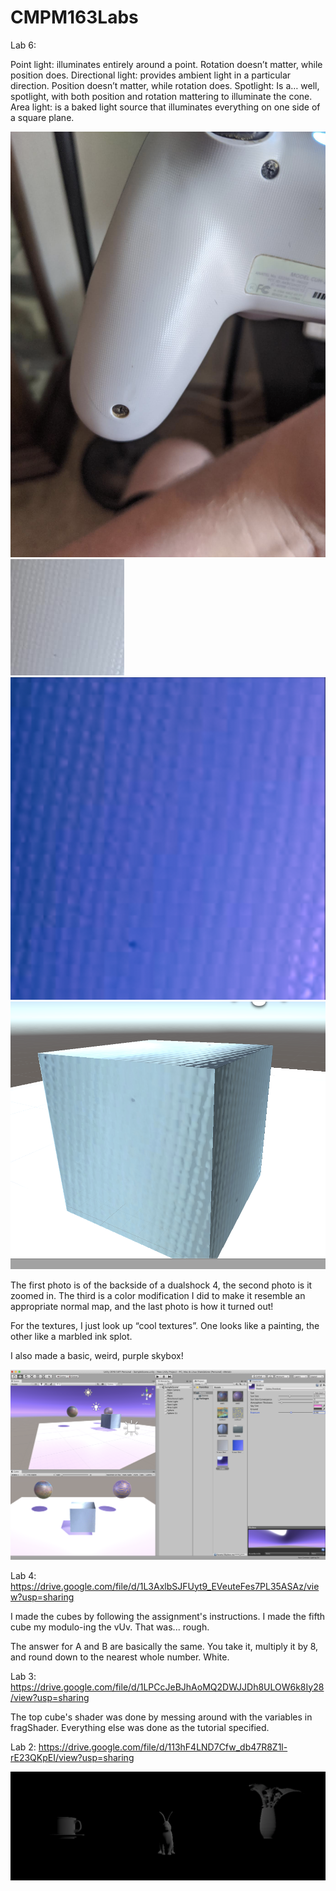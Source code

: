 # CMPM163Labs

Lab 6: 

Point light: illuminates entirely around a point. Rotation doesn’t matter, while position does.
Directional light: provides ambient light in a particular direction. Position doesn’t matter, while rotation does.
Spotlight: Is a… well, spotlight, with both position and rotation mattering to illuminate the cone.
Area light: is a baked light source that illuminates everything on one side of a square plane. 

![](images/Dualshock.png)
![](images/DualshockZoom.png)
![](images/DualshockNormal.png)
![](images/DualshockMaterial.png)

The first photo is of the backside of a dualshock 4, the second photo is it zoomed in. The third is a color modification I did to make it resemble an appropriate normal map, and the last photo is how it turned out!

For the textures, I just look up “cool textures”. One looks like a painting, the other like a marbled ink splot.

I also made a basic, weird, purple skybox!

![](images/Finish.png)


Lab 4: https://drive.google.com/file/d/1L3AxlbSJFUyt9_EVeuteFes7PL35ASAz/view?usp=sharing

I made the cubes by following the assignment's instructions. I made the fifth cube my modulo-ing
the vUv. That was... rough.

The answer for A and B are basically the same. You take it, 
multiply it by 8, and round down to the nearest whole number. 
White.

Lab 3: https://drive.google.com/file/d/1LPCcJeBJhAoMQ2DWJJDh8ULOW6k8Iy28/view?usp=sharing

The top cube's shader was done by messing around with the variables in fragShader.
Everything else was done as the tutorial specified. 


Lab 2: https://drive.google.com/file/d/113hF4LND7Cfw_db47R8Z1l-rE23QKpEI/view?usp=sharing

![](images/Lab2Screen.png)

